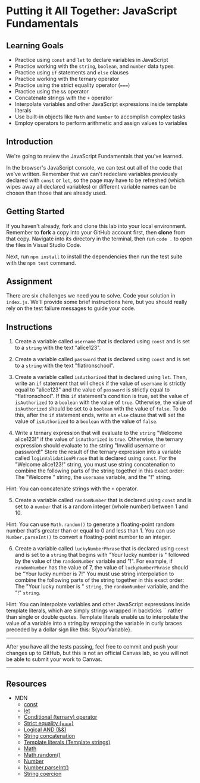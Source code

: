 # Putting it All Together: JavaScript Fundamentals

## Learning Goals

- Practice using `const` and `let` to declare variables in JavaScript
- Practice working with the `string`, `boolean`, and `number` data types
- Practice using `if` statements and `else` clauses
- Practice working with the ternary operator
- Practice using the strict equality operator (`===`)
- Practice using the `&&` operator
- Concatenate strings with the `+` operator
- Interpolate variables and other JavaScript expressions inside template literals
- Use built-in objects like `Math` and `Number` to accomplish complex tasks
- Employ operators to perform arithmetic and assign values to variables

## Introduction

We're going to review the JavaScript Fundamentals that you've learned.

In the browser's JavaScript console, we can test out all of the code that we've written. Remember that we can't redeclare variables previously declared with
`const` or `let`, so the page may have to be refreshed (which wipes away all
declared variables) or different variable names can be chosen than those that are already used.

## Getting Started

If you haven't already, fork and clone this lab into your local environment.
Remember to **fork** a copy into your GitHub account first, then **clone** from
that copy. Navigate into its directory in the terminal, then run `code .` to
open the files in Visual Studio Code.

Next, run `npm install` to install the dependencies then run the test suite with
the `npm test` command.

## Assignment

There are six challenges we need you to solve. Code your solution in
`index.js`. We'll provide some brief instructions here, but you should really
rely on the test failure messages to guide your code.

## Instructions

1. Create a variable called `username` that is declared using `const` and is set to a `string` with the text "alice123".

2. Create a variable called `password` that is declared using `const` and is set to a `string` with the text "flatironschool".

3. Create a variable called `isAuthorized` that is declared using `let`. Then, write an `if` statement that will check if the value of `username` is strictly equal to "alice123" and the value of `password` is strictly equal to "flatironschool". If this `if` statement's condition is true, set the value of `isAuthorized` to a `boolean` with the value of `true`. Otherwise, the value of `isAuthorized` should be set to a `boolean` with the value of `false`. To do this, after the `if` statement ends, write an `else` clause that will set the value of `isAuthorized` to a `boolean` with the value of `false`.

4. Write a ternary expression that will evaluate to the `string` "Welcome alice123!" if the value of `isAuthorized` is `true`. Otherwise, the ternary expression should evaluate to the string "Invalid username or password!" Store the result of the ternary expression into a variable called `loginValidationPhrase` that is declared using `const`. For the "Welcome alice123!" string, you must use string concatenation to combine the following parts of the string together in this exact order: The "Welcome " string, the `username` variable, and the "!" string.

Hint: You can concatenate strings with the `+` operator.

5. Create a variable called `randomNumber` that is declared using `const` and is set to a `number` that is a random integer (whole number) between 1 and 10.

Hint: You can use `Math.random()` to generate a floating-point random number that's greater than or equal to 0 and less than 1. You can use `Number.parseInt()` to convert a floating-point number to an integer.

6. Create a variable called `luckyNumberPhrase` that is declared using `const` and is set to a `string` that begins with "Your lucky number is " followed by the value of the `randomNumber` variable and "!". For example, if `randomNumber` has the value of 7, the value of `luckyNumberPhrase` should be "Your lucky number is 7!" You must use string interpolation to combine the following parts of the string together in this exact order: The "Your lucky number is " `string`, the `randomNumber` variable, and the "!" `string`.

Hint: You can interpolate variables and other JavaScript expressions inside template literals, which are simply strings wrapped in backticks `` rather than single or double quotes. Template literals enable us to interpolate the value of a variable into a string by wrapping the variable in curly braces preceded by a dollar sign like this: ${yourVariable}.

***

After you have all the tests passing, feel free to commit and push your changes
up to GitHub, but this is not an official Canvas lab, so you will not be able to submit your work to Canvas.

***

## Resources
* MDN
  * [const](https://developer.mozilla.org/en-US/docs/Web/JavaScript/Reference/Statements/const)
  * [let](https://developer.mozilla.org/en-US/docs/Web/JavaScript/Reference/Statements/let)
  * [Conditional (ternary) operator](https://developer.mozilla.org/en-US/docs/Web/JavaScript/Reference/Operators/Conditional_operator)
  * [Strict equality (===)](https://developer.mozilla.org/en-US/docs/Web/JavaScript/Reference/Operators/Strict_equality)
  * [Logical AND (&&)](https://developer.mozilla.org/en-US/docs/Web/JavaScript/Reference/Operators/Logical_AND)
  * [String concatenation](https://developer.mozilla.org/en-US/docs/Web/JavaScript/Reference/Operators/Addition#string_concatenation)
  * [Template literals (Template strings)](https://developer.mozilla.org/en-US/docs/Web/JavaScript/Reference/Template_literals)
  * [Math](https://developer.mozilla.org/en-US/docs/Web/JavaScript/Reference/Global_Objects/Math)
  * [Math.random()](https://developer.mozilla.org/en-US/docs/Web/JavaScript/Reference/Global_Objects/Math/random)
  * [Number](https://developer.mozilla.org/en-US/docs/Web/JavaScript/Reference/Global_Objects/Number)
  * [Number.parseInt()](https://developer.mozilla.org/en-US/docs/Web/JavaScript/Reference/Global_Objects/Number/parseInt)
  * [String coercion](https://developer.mozilla.org/en-US/docs/Web/JavaScript/Reference/Global_Objects/String#string_coercion)